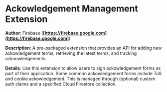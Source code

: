 # Ackowledgement Management Extension

**Author**: Firebase (**[https://firebase.google.com](https://firebase.google.com)**)

**Description**: A pre-packaged extension that provides an API for adding new ackowledgement terms, retrieving the latest terms, and tracking acknowledgements.

**Details**: Use this extension to allow users to sign ackowledgement forms as part of their application. Some common ackowledgement forms include ToS and cookie ackowledgement. This is managed through (optional) custom auth claims and a specified Cloud Firestore collection.
